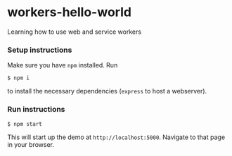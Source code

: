 # workers-hello-world
Learning how to use web and service workers

### Setup instructions
Make sure you have `npm` installed. Run
```shell script
$ npm i
```
to install the necessary dependencies (`express` to host a webserver).

### Run instructions
```shell script
$ npm start
```
This will start up the demo at `http://localhost:5000`. Navigate to that page in your browser.

